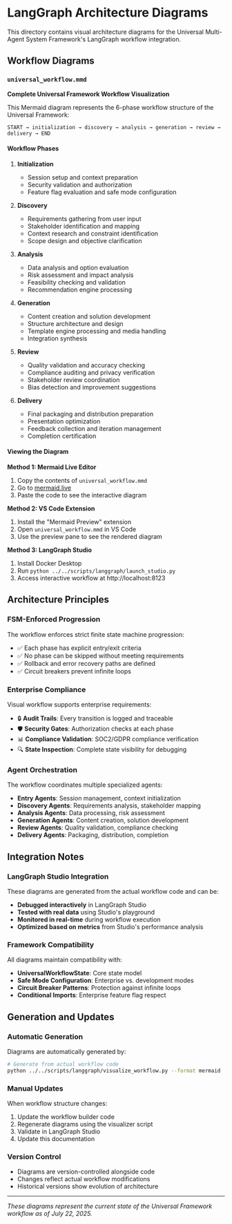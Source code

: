 # LangGraph Architecture Diagrams

This directory contains visual architecture diagrams for the Universal Multi-Agent System Framework's LangGraph workflow integration.

## Workflow Diagrams

### `universal_workflow.mmd`
**Complete Universal Framework Workflow Visualization**

This Mermaid diagram represents the 6-phase workflow structure of the Universal Framework:

```
START → initialization → discovery → analysis → generation → review → delivery → END
```

#### Workflow Phases

1. **Initialization**
   - Session setup and context preparation
   - Security validation and authorization
   - Feature flag evaluation and safe mode configuration

2. **Discovery** 
   - Requirements gathering from user input
   - Stakeholder identification and mapping
   - Context research and constraint identification
   - Scope design and objective clarification

3. **Analysis**
   - Data analysis and option evaluation
   - Risk assessment and impact analysis
   - Feasibility checking and validation
   - Recommendation engine processing

4. **Generation**
   - Content creation and solution development
   - Structure architecture and design
   - Template engine processing and media handling
   - Integration synthesis

5. **Review**
   - Quality validation and accuracy checking
   - Compliance auditing and privacy verification
   - Stakeholder review coordination
   - Bias detection and improvement suggestions

6. **Delivery**
   - Final packaging and distribution preparation
   - Presentation optimization
   - Feedback collection and iteration management
   - Completion certification

#### Viewing the Diagram

**Method 1: Mermaid Live Editor**
1. Copy the contents of `universal_workflow.mmd`
2. Go to [mermaid.live](https://mermaid.live)
3. Paste the code to see the interactive diagram

**Method 2: VS Code Extension**
1. Install the "Mermaid Preview" extension
2. Open `universal_workflow.mmd` in VS Code
3. Use the preview pane to see the rendered diagram

**Method 3: LangGraph Studio**
1. Install Docker Desktop
2. Run `python ../../scripts/langgraph/launch_studio.py`
3. Access interactive workflow at http://localhost:8123

## Architecture Principles

### FSM-Enforced Progression
The workflow enforces strict finite state machine progression:
- ✅ Each phase has explicit entry/exit criteria
- ✅ No phase can be skipped without meeting requirements
- ✅ Rollback and error recovery paths are defined
- ✅ Circuit breakers prevent infinite loops

### Enterprise Compliance
Visual workflow supports enterprise requirements:
- 🔒 **Audit Trails**: Every transition is logged and traceable
- 🛡️ **Security Gates**: Authorization checks at each phase
- 📊 **Compliance Validation**: SOC2/GDPR compliance verification
- 🔍 **State Inspection**: Complete state visibility for debugging

### Agent Orchestration
The workflow coordinates multiple specialized agents:
- **Entry Agents**: Session management, context initialization
- **Discovery Agents**: Requirements analysis, stakeholder mapping
- **Analysis Agents**: Data processing, risk assessment
- **Generation Agents**: Content creation, solution development
- **Review Agents**: Quality validation, compliance checking
- **Delivery Agents**: Packaging, distribution, completion

## Integration Notes

### LangGraph Studio Integration
These diagrams are generated from the actual workflow code and can be:
- **Debugged interactively** in LangGraph Studio
- **Tested with real data** using Studio's playground
- **Monitored in real-time** during workflow execution
- **Optimized based on metrics** from Studio's performance analysis

### Framework Compatibility
All diagrams maintain compatibility with:
- **UniversalWorkflowState**: Core state model
- **Safe Mode Configuration**: Enterprise vs. development modes
- **Circuit Breaker Patterns**: Protection against infinite loops
- **Conditional Imports**: Enterprise feature flag respect

## Generation and Updates

### Automatic Generation
Diagrams are automatically generated by:
```bash
# Generate from actual workflow code
python ../../scripts/langgraph/visualize_workflow.py --format mermaid
```

### Manual Updates
When workflow structure changes:
1. Update the workflow builder code
2. Regenerate diagrams using the visualizer script
3. Validate in LangGraph Studio
4. Update this documentation

### Version Control
- Diagrams are version-controlled alongside code
- Changes reflect actual workflow modifications
- Historical versions show evolution of architecture

---

*These diagrams represent the current state of the Universal Framework workflow as of July 22, 2025.*

